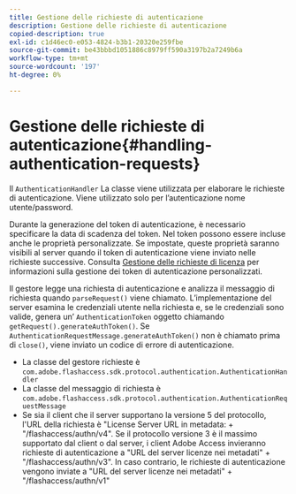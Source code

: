 ```yaml
---
title: Gestione delle richieste di autenticazione
description: Gestione delle richieste di autenticazione
copied-description: true
exl-id: c1d46ec0-e053-4824-b3b1-20320e259fbe
source-git-commit: be43bbbd1051886c8979ff590a3197b2a7249b6a
workflow-type: tm+mt
source-wordcount: '197'
ht-degree: 0%

---
```


# Gestione delle richieste di autenticazione{#handling-authentication-requests}

Il `AuthenticationHandler` La classe viene utilizzata per elaborare le richieste di autenticazione. Viene utilizzato solo per l’autenticazione nome utente/password.

Durante la generazione del token di autenticazione, è necessario specificare la data di scadenza del token. Nel token possono essere incluse anche le proprietà personalizzate. Se impostate, queste proprietà saranno visibili al server quando il token di autenticazione viene inviato nelle richieste successive. Consulta [Gestione delle richieste di licenza](../../aaxs-protecting-content/content-implementing-the-license-server/content-handling-license-reqs/content-handling-license-reqs.md) per informazioni sulla gestione dei token di autenticazione personalizzati.

Il gestore legge una richiesta di autenticazione e analizza il messaggio di richiesta quando `parseRequest()` viene chiamato. L’implementazione del server esamina le credenziali utente nella richiesta e, se le credenziali sono valide, genera un’ `AuthenticationToken` oggetto chiamando `getRequest().generateAuthToken()`. Se `AuthenticationRequestMessage.generateAuthToken()` non è chiamato prima di `close()`, viene inviato un codice di errore di autenticazione.

* La classe del gestore richieste è `com.adobe.flashaccess.sdk.protocol.authentication.AuthenticationHandler`
* La classe del messaggio di richiesta è `com.adobe.flashaccess.sdk.protocol.authentication.AuthenticationRequestMessage`
* Se sia il client che il server supportano la versione 5 del protocollo, l&#39;URL della richiesta è &quot;License Server URL in metadata: + &quot;/flashaccess/authn/v4&quot;. Se il protocollo versione 3 è il massimo supportato dal client o dal server, i client Adobe Access invieranno richieste di autenticazione a &quot;URL del server licenze nei metadati&quot; + &quot;/flashaccess/authn/v3&quot;. In caso contrario, le richieste di autenticazione vengono inviate a &quot;URL del server licenze nei metadati&quot; + &quot;/flashaccess/authn/v1&quot;
